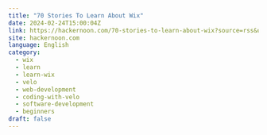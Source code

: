 ```yaml
---
title: "70 Stories To Learn About Wix"
date: 2024-02-24T15:00:04Z
link: https://hackernoon.com/70-stories-to-learn-about-wix?source=rss&utm_medium=RSS&utm_source=news.12bit.vn
site: hackernoon.com
language: English
category:
  - wix
  - learn
  - learn-wix
  - velo
  - web-development
  - coding-with-velo
  - software-development
  - beginners
draft: false
---
```

